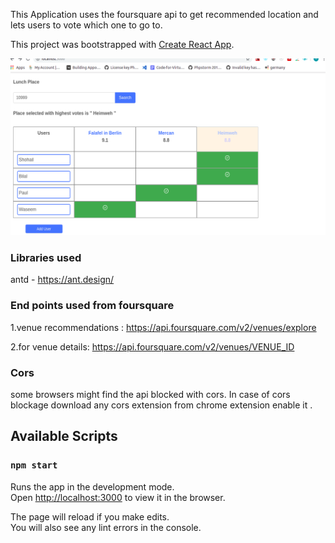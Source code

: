 This Application uses the foursquare api to get recommended location and lets users to vote which one to go to.


This project was bootstrapped with [Create React App](https://github.com/facebook/create-react-app).

![Screenshot](Screenshot.png)


### Libraries used
antd - https://ant.design/


### End points used from foursquare
1.venue recommendations : https://api.foursquare.com/v2/venues/explore

2.for venue details: https://api.foursquare.com/v2/venues/VENUE_ID

### Cors
some browsers might find the api blocked with cors. 
In case of cors blockage download any cors extension from chrome extension enable it .

## Available Scripts

### `npm start`

Runs the app in the development mode.<br>
Open [http://localhost:3000](http://localhost:3000) to view it in the browser.

The page will reload if you make edits.<br>
You will also see any lint errors in the console.
